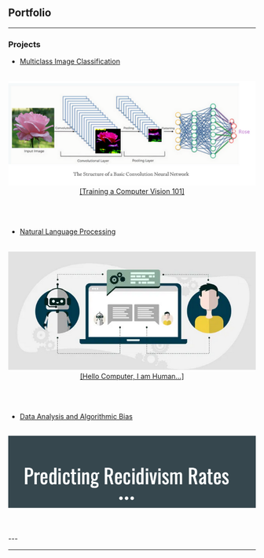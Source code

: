 ## Portfolio

---

### Projects

- [Multiclass Image Classification](https://github.com/larandrup/larandrup.github.io/tree/master/multiclass_image_classification)
<center>
<br>
<a href="multiclass_image_classification/Flower_Classifier_Presentation.pdf"><img src="images/Screen Shot 2021-04-25 at 6.36.50 PM.png?raw=true"/></a>
<br>
<a href="https://larandrup.medium.com/training-a-computer-vision-101-ffaafe5dcde7">[Training a Computer Vision 101]</a>
</center>
<br>
<br>
<br>

- [Natural Language Processing](https://github.com/larandrup/larandrup.github.io/tree/master/web_API_and_NLP)
<center>
<br>
<a href="https://github.com/larandrup/larandrup.github.io/blob/master/web_API_and_NLP/A%20Tale%20of%20Two%20Subreddits.pdf"><img src="images/Screen Shot 2021-04-25 at 6.53.48 PM.png?raw=true"/></a>
<br>
<a href="https://larandrup.medium.com/hello-computer-i-am-human-9af8455e1b8f">[Hello Computer, I am Human…]</a>
</center>
<br>
<br>
<br>

- [Data Analysis and Algorithmic Bias](https://github.com/larandrup/larandrup.github.io/tree/master/algoritmic_and_data_bias_analysis)
<center>
<br>
<a href="https://github.com/larandrup/larandrup.github.io/tree/master/algoritmic_and_data_bias_analysis/Analysis of Algorithms in Recidivism.pdf"><img src="images/Screen Shot 2021-04-25 at 6.57.54 PM.png?raw=true"/></a>
<br>

</center>
<br>
<br>
<br>
---





---
<!-- <p style="font-size:11px">Page template forked from <a href="https://github.com/evanca/quick-portfolio">evanca</a></p> -->
<!-- Remove above link if you don't want to attibute -->
